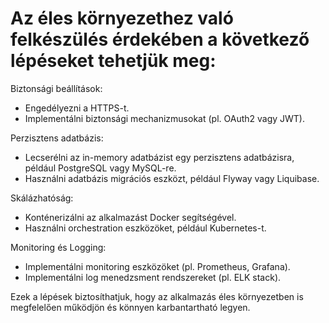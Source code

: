 # Az éles környezethez való felkészülés érdekében a következő lépéseket tehetjük meg:

Biztonsági beállítások:

- Engedélyezni a HTTPS-t.
- Implementálni biztonsági mechanizmusokat (pl. OAuth2 vagy JWT).

Perzisztens adatbázis:

- Lecserélni az in-memory adatbázist egy perzisztens adatbázisra, például PostgreSQL vagy MySQL-re.
- Használni adatbázis migrációs eszközt, például Flyway vagy Liquibase.

Skálázhatóság:

- Konténerizálni az alkalmazást Docker segítségével.
- Használni orchestration eszközöket, például Kubernetes-t.

Monitoring és Logging:

- Implementálni monitoring eszközöket (pl. Prometheus, Grafana).
- Implementálni log menedzsment rendszereket (pl. ELK stack).


Ezek a lépések biztosíthatjuk, hogy az alkalmazás éles környezetben is megfelelően működjön és könnyen karbantartható legyen.






